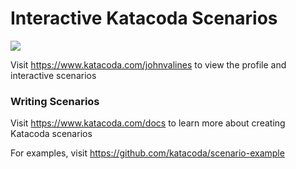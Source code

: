 # Interactive Katacoda Scenarios

[![](http://shields.katacoda.com/katacoda/johnvalines/count.svg)](https://www.katacoda.com/johnvalines "Get your profile on Katacoda.com")

Visit https://www.katacoda.com/johnvalines to view the profile and interactive scenarios

### Writing Scenarios
Visit https://www.katacoda.com/docs to learn more about creating Katacoda scenarios

For examples, visit https://github.com/katacoda/scenario-example
